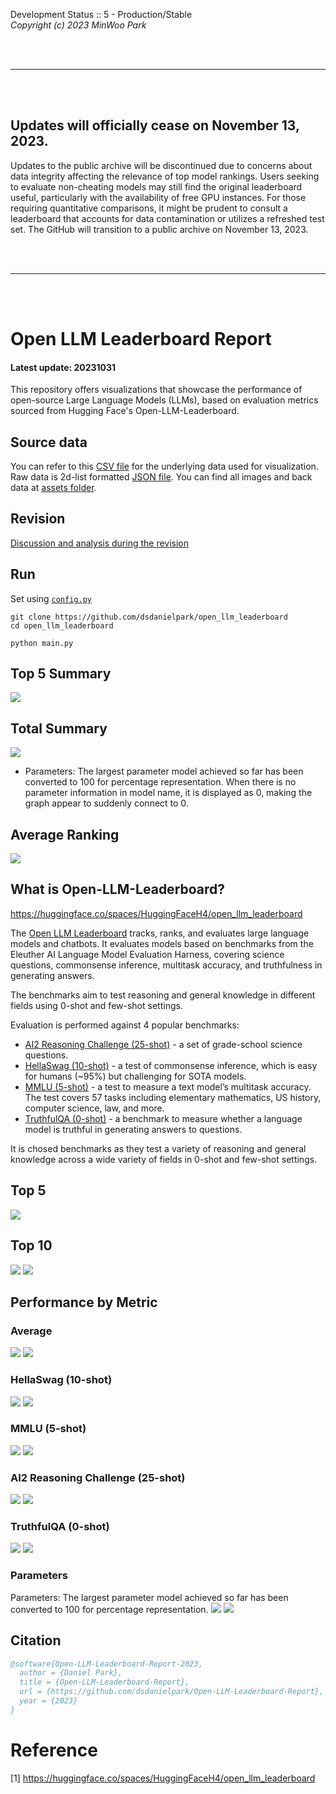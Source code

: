 Development Status :: 5 - Production/Stable <br>
*Copyright (c) 2023 MinWoo Park*


<br><br> 

***

<br><br> 


## Updates will officially cease on November 13, 2023.
Updates to the public archive will be discontinued due to concerns about data integrity affecting the relevance of top model rankings. Users seeking to evaluate non-cheating models may still find the original leaderboard useful, particularly with the availability of free GPU instances. For those requiring quantitative comparisons, it might be prudent to consult a leaderboard that accounts for data contamination or utilizes a refreshed test set. The GitHub will transition to a public archive on November 13, 2023.

<br><br> 

***

<br><br> 


# Open LLM Leaderboard Report
#### Latest update: 20231031
This repository offers visualizations that showcase the performance of open-source Large Language Models (LLMs), based on evaluation metrics sourced from Hugging Face's Open-LLM-Leaderboard. 


## Source data
You can refer to this [CSV file](https://github.com/dsdanielpark/Open-LLM-Leaderboard-Report/blob/main/assets/20231031/20231031.csv) for the underlying data used for visualization. Raw data is 2d-list formatted [JSON file](https://github.com/dsdanielpark/Open-LLM-Leaderboard-Report/blob/main/data/20231031.json). You can find all images and back data at [assets folder](https://github.com/dsdanielpark/open-llm-leaderboard-report/tree/main/assets).

## Revision
[Discussion and analysis during the revision](https://github.com/dsdanielpark/Open-LLM-Leaderboard-Report/blob/main/REVISION.md)

## Run
Set using [`config.py`](https://github.com/dsdanielpark/open-llm-leaderboard-report/blob/main/config.py)
```
git clone https://github.com/dsdanielpark/open_llm_leaderboard
cd open_llm_leaderboard
```
```
python main.py
```
## Top 5 Summary
![](assets/20231031/radial_chart.png)


##  Total Summary
![](assets/20231031/totalplot.png)
- Parameters: The largest parameter model achieved so far has been converted to 100 for percentage representation. When there is no parameter information in model name, it is displayed as 0, making the graph appear to suddenly connect to 0.

## Average Ranking
![](assets/20231031/rankingplot_Average.png)

## What is Open-LLM-Leaderboard?
https://huggingface.co/spaces/HuggingFaceH4/open_llm_leaderboard

The [Open LLM Leaderboard](https://huggingface.co/spaces/HuggingFaceH4/open_llm_leaderboard) tracks, ranks, and evaluates large language models and chatbots. It evaluates models based on benchmarks from the Eleuther AI Language Model Evaluation Harness, covering science questions, commonsense inference, multitask accuracy, and truthfulness in generating answers. 

The benchmarks aim to test reasoning and general knowledge in different fields using 0-shot and few-shot settings.

Evaluation is performed against 4 popular benchmarks:
- [AI2 Reasoning Challenge (25-shot)](https://allenai.org/data/arc) - a set of grade-school science questions.
- [HellaSwag (10-shot)](https://paperswithcode.com/dataset/hellaswag) - a test of commonsense inference, which is easy for humans (~95%) but challenging for SOTA models.
- [MMLU (5-shot)](https://paperswithcode.com/sota/multi-task-language-understanding-on-mmlu) - a test to measure a text model’s multitask accuracy. The test covers 57 tasks including elementary mathematics, US history, computer science, law, and more.
- [TruthfulQA (0-shot)](https://paperswithcode.com/dataset/truthfulqa) - a benchmark to measure whether a language model is truthful in generating answers to questions.

It is chosed benchmarks as they test a variety of reasoning and general knowledge across a wide variety of fields in 0-shot and few-shot settings.

## Top 5
![](assets/20231031/top5plot.png)

## Top 10
![](assets/20231031/top10_with_barplot.png)
![](assets/20231031/top10_with_lineplot.png)

## Performance by Metric

### Average
![](assets/20231031/Average.png)
![](assets/20231031/rankingplot_Average.png)

### HellaSwag (10-shot)
![](assets/20231031/HellaSwag(10-shot).png)
![](assets/20231031/rankingplot_HellaSwag(10-shot).png)

### MMLU (5-shot)
![](assets/20231031/MMLU(5-shot).png)
![](assets/20231031/rankingplot_MMLU(5-shot).png)

### AI2 Reasoning Challenge (25-shot)
![](assets/20231031/ARC(25-shot).png)
![](assets/20231031/rankingplot_ARC(25-shot).png)

### TruthfulQA (0-shot)
![](assets/20231031/TruthfulQA(0-shot).png)
![](assets/20231031/rankingplot_TruthfulQA(0-shot).png)

### Parameters
Parameters: The largest parameter model achieved so far has been converted to 100 for percentage representation.
![](assets/20231031/Parameters.png)
![](assets/20231031/rankingplot_Parameters.png)


## Citation
```bibtex
@software{Open-LLM-Leaderboard-Report-2023,
  author = {Daniel Park},
  title = {Open-LLM-Leaderboard-Report},
  url = {https://github.com/dsdanielpark/Open-LLM-Leaderboard-Report},
  year = {2023}
}
```


# Reference
[1] https://huggingface.co/spaces/HuggingFaceH4/open_llm_leaderboard


